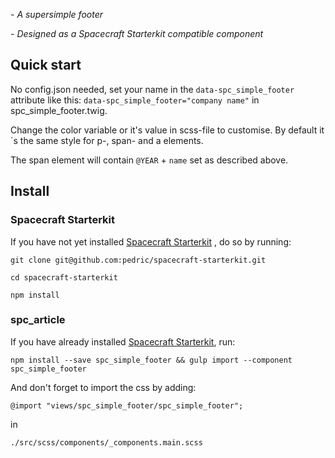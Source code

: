 *- A supersimple footer*

*- Designed as a Spacecraft Starterkit compatible component*

## Quick start

No config.json needed, set your name in the `data-spc_simple_footer` attribute like this: `data-spc_simple_footer="company name"` in spc_simple_footer.twig.

Change the color variable or it's value in scss-file to customise. By default it´s the same style for p-, span- and a elements.

The span element will contain `@YEAR` + `name` set as described above.

## Install

### Spacecraft Starterkit
If you have not yet installed [Spacecraft Starterkit](https://github.com/pedric/spacecraft-starterkit) , do so by running:

`git clone git@github.com:pedric/spacecraft-starterkit.git`

`cd spacecraft-starterkit`

`npm install`

### spc_article
If you have already installed [Spacecraft Starterkit](https://github.com/pedric/spacecraft-starterkit), run:

`npm install --save spc_simple_footer && gulp import --component spc_simple_footer`

And don't forget to import the css by adding:

`@import "views/spc_simple_footer/spc_simple_footer";`

in

`./src/scss/components/_components.main.scss`
